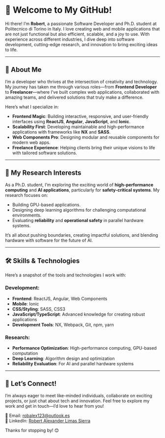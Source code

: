 # 👋 Welcome to My GitHub!

Hi there! I’m **Robert**, a passionate Software Developer and Ph.D. student at Politecnico di Torino in Italy. I love creating web and mobile applications that are not just functional but also efficient, scalable, and a joy to use. With experience across different industries, I dive deep into software development, cutting-edge research, and innovation to bring exciting ideas to life.

---

## 🌟 About Me

I’m a developer who thrives at the intersection of creativity and technology. My journey has taken me through various roles—from **Frontend Developer** to **Freelancer**—where I’ve built complex web applications, collaborated with amazing teams, and delivered solutions that truly make a difference.

Here’s what I specialize in:

- **Frontend Magic**: Building interactive, responsive, and user-friendly interfaces using **ReactJS**, **Angular**, **JavaScript**, and **Ionic**.
- **Scalability First**: Developing maintainable and high-performance applications with frameworks like **NX** and **SASS**.
- **Web Components Pro**: Designing modular and reusable components for modern web apps.
- **Freelance Experience**: Helping clients bring their unique visions to life with tailored software solutions.

---

## 🚀 My Research Interests

As a Ph.D. student, I’m exploring the exciting world of **high-performance computing** and **AI applications**, particularly for **safety-critical systems**. My research focuses on:

- Building GPU-based applications.
- Designing deep learning algorithms for challenging computational environments.
- Evaluating **reliability** and **operational safety** in parallel hardware systems.

It’s all about pushing boundaries, creating impactful solutions, and blending hardware with software for the future of AI.

---

## 🛠️ Skills & Technologies

Here’s a snapshot of the tools and technologies I work with:

### Development:
- **Frontend**: ReactJS, Angular, Web Components
- **Mobile**: Ionic
- **CSS/Styling**: SASS, CSS3
- **JavaScript/TypeScript**: Advanced knowledge for creating robust applications
- **Development Tools**: NX, Webpack, Git, npm, yarn

### Research:
- **Performance Optimization**: High-performance computing, GPU-based computation
- **Deep Learning**: Algorithm design and optimization
- **Reliability Evaluation**: For AI and parallel hardware systems

---

## 🤝 Let’s Connect!

I’m always eager to meet like-minded individuals, collaborate on exciting projects, or just chat about tech and innovation. Feel free to explore my work and get in touch—I’d love to hear from you!

📧 Email: [robalex123@outlook.es](mailto:robalex123@outlook.es)  
🔗 LinkedIn: [Robert Alexander Limas Sierra](https://www.linkedin.com/in/robert-alexander-limas-sierra-372459127/)  

Thanks for stopping by! 😊
